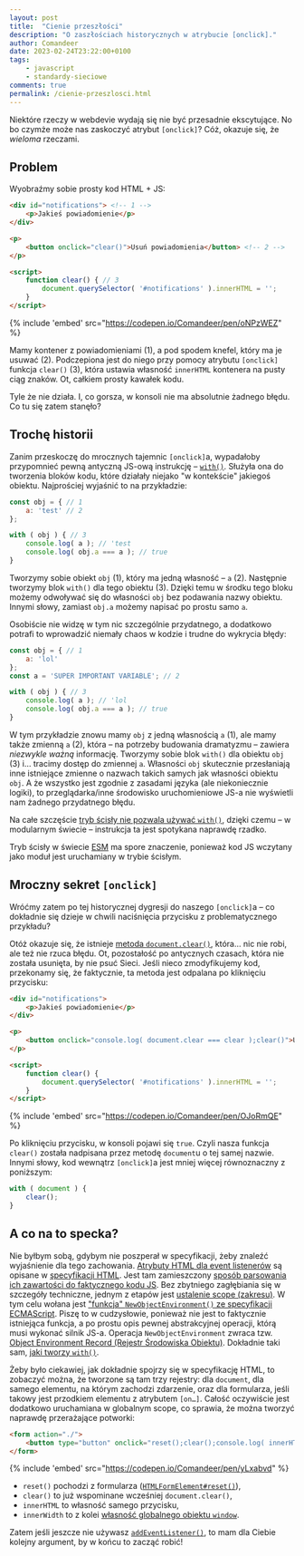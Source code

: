 ```yaml
---
layout: post
title:  "Cienie przeszłości"
description: "O zaszłościach historycznych w atrybucie [onclick]."
author: Comandeer
date: 2023-02-24T23:22:00+0100
tags:
    - javascript
    - standardy-sieciowe
comments: true
permalink: /cienie-przeszlosci.html
---
```


Niektóre rzeczy w webdevie wydają się nie być przesadnie ekscytujące. No bo czymże może nas zaskoczyć atrybut `[onclick]`? Cóż, okazuje się, że _wieloma_ rzeczami.<!--more-->

## Problem

Wyobraźmy sobie prosty kod HTML + JS:

```html
<div id="notifications"> <!-- 1 -->
	<p>Jakieś powiadomienie</p>
</div>

<p>
	<button onclick="clear()">Usuń powiadomienia</button> <!-- 2 -->
</p>

<script>
	function clear() { // 3
		document.querySelector( '#notifications' ).innerHTML = '';
	}
</script>
```

{% include 'embed' src="https://codepen.io/Comandeer/pen/oNPzWEZ" %}

Mamy kontener z powiadomieniami (1), a pod spodem knefel, który ma je usuwać (2). Podczepiona jest do niego przy pomocy atrybutu `[onclick]` funkcja `clear()` (3), która ustawia własność `innerHTML` kontenera na pusty ciąg znaków. Ot, całkiem prosty kawałek kodu.

Tyle że nie działa. I, co gorsza, w konsoli nie ma absolutnie żadnego błędu. Co tu się zatem stanęło?

## Trochę historii

Zanim przeskoczę do mrocznych tajemnic `[onclick]`a, wypadałoby przypomnieć pewną antyczną JS-ową instrukcję – [`with()`](https://developer.mozilla.org/en-US/docs/Web/JavaScript/Reference/Statements/with). Służyła ona do tworzenia bloków kodu, które działały niejako "w kontekście" jakiegoś obiektu. Najprościej wyjaśnić to na przykładzie:

```javascript
const obj = { // 1
	a: 'test' // 2
};

with ( obj ) { // 3
	console.log( a ); // 'test
	console.log( obj.a === a ); // true
}
```

Tworzymy sobie obiekt `obj` (1), który ma jedną własność – `a` (2). Następnie tworzymy blok `with()` dla tego obiektu (3). Dzięki temu w środku tego bloku możemy odwoływać się do własności `obj` bez podawania nazwy obiektu. Innymi słowy, zamiast `obj.a` możemy napisać po prostu samo `a`.

Osobiście nie widzę w tym nic szczególnie przydatnego, a dodatkowo potrafi to wprowadzić niemały chaos w kodzie i trudne do wykrycia błędy:

```javascript
const obj = { // 1
	a: 'lol'
};
const a = 'SUPER IMPORTANT VARIABLE'; // 2

with ( obj ) { // 3
	console.log( a ); // 'lol
	console.log( obj.a === a ); // true
}
```

W tym przykładzie znowu mamy `obj` z jedną własnością `a` (1), ale mamy także zmienną `a` (2), która – na potrzeby budowania dramatyzmu – zawiera _niezwykle ważną_ informację. Tworzymy sobie blok `with()` dla obiektu `obj` (3) i… tracimy dostęp do zmiennej `a`. Własności `obj` skutecznie przesłaniają inne istniejące zmienne o nazwach takich samych jak własności obiektu `obj`. A że wszystko jest zgodnie z zasadami języka (ale niekoniecznie logiki), to przeglądarka/inne środowisko uruchomieniowe JS-a nie wyświetli nam żadnego przydatnego błędu.

Na całe szczęście [tryb ścisły nie pozwala używać `with()`](https://developer.mozilla.org/en-US/docs/Web/JavaScript/Reference/Strict_mode#removal_of_the_with_statement), dzięki czemu – w modularnym świecie – instrukcja ta jest spotykana naprawdę rzadko.

<p class="note">Tryb ścisły w świecie <a href="https://developer.mozilla.org/en-US/docs/Web/JavaScript/Guide/Modules">ESM</a> ma spore znaczenie, ponieważ kod JS wczytany jako moduł jest uruchamiany w trybie ścisłym.</p>

## Mroczny sekret `[onclick]`

Wróćmy zatem po tej historycznej dygresji do naszego `[onclick]`a – co dokładnie się dzieje w chwili naciśnięcia przycisku z problematycznego przykładu?

Otóż okazuje się, że istnieje [metoda `document.clear()`](https://developer.mozilla.org/en-US/docs/Web/API/Document/clear), która… nic nie robi, ale też nie rzuca błędu. Ot, pozostałość po antycznych czasach, która nie została usunięta, by nie psuć Sieci. Jeśli nieco zmodyfikujemy kod, przekonamy się, że faktycznie, ta metoda jest odpalana po kliknięciu przycisku:

```html
<div id="notifications">
	<p>Jakieś powiadomienie</p>
</div>

<p>
	<button onclick="console.log( document.clear === clear );clear()">Usuń powiadomienia</button>
</p>

<script>
	function clear() {
		document.querySelector( '#notifications' ).innerHTML = '';
	}
</script>
```

{% include 'embed' src="https://codepen.io/Comandeer/pen/OJoRmQE" %}

Po kliknięciu przycisku, w konsoli pojawi się `true`. Czyli nasza funkcja `clear()` została nadpisana przez metodę `document`u o tej samej nazwie. Innymi słowy, kod wewnątrz `[onclick]`a jest  mniej więcej równoznaczny z poniższym:

```javascript
with ( document ) {
	clear();
}
```

## A co na to specka?

Nie byłbym sobą, gdybym nie poszperał w specyfikacji, żeby znaleźć wyjaśnienie dla tego zachowania. [Atrybuty HTML dla event listenerów](https://html.spec.whatwg.org/multipage/webappapis.html#event-handler-content-attributes) są opisane w [specyfikacji HTML](https://html.spec.whatwg.org/multipage/). Jest tam zamieszczony [sposób parsowania ich zawartości do faktycznego kodu JS](https://html.spec.whatwg.org/multipage/webappapis.html#getting-the-current-value-of-the-event-handler). Bez zbytniego zagłębiania się w szczegóły techniczne, jednym z etapów jest [ustalenie scope (zakresu)](https://html.spec.whatwg.org/multipage/webappapis.html#getting-the-current-value-of-the-event-handler:~:text=non%2Dlexical%2Dthis-,scope,-Let%20realm%20be). W tym celu wołana jest ["funkcja" `NewObjectEnvironment()` ze specyfikacji ECMAScript](https://tc39.es/ecma262/#sec-newobjectenvironment). Piszę to w cudzysłowie, ponieważ nie jest to faktycznie istniejąca funkcja, a po prostu opis pewnej abstrakcyjnej operacji, którą musi wykonać silnik JS-a. Operacja `NewObjectEnvironment` zwraca tzw. [Object Environment Record (Rejestr Środowiska Obiektu)](https://tc39.es/ecma262/#sec-object-environment-records). Dokładnie taki sam, [jaki tworzy `with()`](https://tc39.es/ecma262/#prod-WithStatement).

Żeby było ciekawiej, jak dokładnie spojrzy się w specyfikację HTML, to zobaczyć można, że tworzone są tam trzy rejestry: dla `document`, dla samego elementu, na którym zachodzi zdarzenie, oraz dla formularza, jeśli takowy jest przodkiem elementu z atrybutem `[on…]`. Całość oczywiście jest dodatkowo uruchamiana w globalnym scope, co sprawia, że można tworzyć naprawdę przerażające potworki:

```html
<form action="./">
	<button type="button" onclick="reset();clear();console.log( innerHTML, innerWidth );">Ooops…</button>
</form>
```

{% include 'embed' src="https://codepen.io/Comandeer/pen/yLxabvd" %}

* `reset()` pochodzi z formularza ([`HTMLFormElement#reset()`](https://developer.mozilla.org/en-US/docs/Web/API/HTMLFormElement/reset)),
* `clear()` to już wspominane wcześniej `document.clear()`,
* `innerHTML` to własność samego przycisku,
* `innerWidth` to z kolei [własność globalnego obiektu `window`](https://developer.mozilla.org/en-US/docs/Web/API/Window/innerWidth).

Zatem jeśli jeszcze nie używasz [`addEventListener()`](https://developer.mozilla.org/en-US/docs/Web/API/EventTarget/addEventListener), to mam dla Ciebie kolejny argument, by w końcu to zacząć robić!
